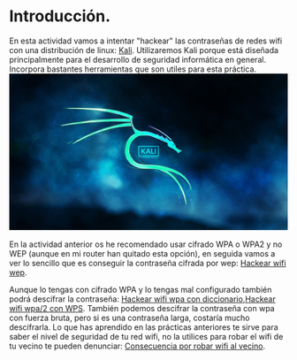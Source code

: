 # Introducción.

En esta actividad vamos a intentar "hackear" las contraseñas de redes wifi con una distribución de linux: [Kali](https://es.wikipedia.org/wiki/Kali_Linux). Utilizaremos Kali porque está diseñada principalmente para el desarrollo de seguridad informática en general. Incorpora bastantes herramientas que son utiles para esta práctica.![imagen del Kali](imagen/Kali-Linux.jpg)

En la actividad anterior os he recomendado usar cifrado WPA o WPA2 y no WEP (aunque en mi router han quitado esta opción), en seguida vamos a ver lo sencillo que es conseguir la contraseña cifrada por wep: [Hackear wifi wep](https://nswhuei.github.io/hack-wifi/ActividadRQ3.1).

Aunque lo tengas con cifrado WPA y lo tengas mal configurado también podrá descifrar la contraseña: [Hackear wifi wpa con diccionario](WPA.md),[Hackear wifi wpa/2 con WPS](WPS.md). También podemos descifrar la contraseña con wpa con fuerza bruta, pero si es una contraseña larga, costaría mucho descifrarla.
Lo que has aprendido en las prácticas anteriores te sirve para saber el nivel de seguridad de tu red wifi, no la utilices para robar el wifi de tu vecino te pueden denunciar: [Consecuencia por robar wifi al vecino](https://www.tuabogadodefensor.com/robar-wifi/).
